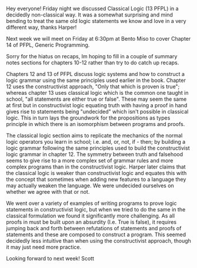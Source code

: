 Hey everyone!
  Friday night we discussed Classical Logic (13 PFPL) in a decidedly non-classical way.  It was a somewhat surprising and mind bending to treat the same old logic statements we know and love in a very different way, thanks Harper!

Next week we will meet on Friday at 6:30pm at Bento Miso to cover Chapter 14 of PFPL, Generic Programming. 

Sorry for the hiatus on recaps, Im hoping to fill in a couple of summary notes sections for chapters 10-12 rather than try to do catch up recaps.   

Chapters 12 and 13 of PFPL discuss logic systems and how to construct a logic grammar using the same principles used earlier in the book.  Chapter 12 uses the constructivist approach, "Only that which is proven is true"; whereas chapter 13 uses classical logic which is the common one taught in school, "all statements are either true or false".  These may seem the same at first but in constructivist logic equating truth with having a proof in hand gives rise to statements being "undecided" which isn't possible in classical logic.  This in turn lays the groundwork for the propositions as types principle in which there is an isomorphism between programs and proofs.

The classical logic section aims to replicate the mechanics of the normal logic operators you learn in school; i.e. and, or, not, if - then; by building a logic grammar following the same principles used to build the constructivist logic grammar in chapter 12.  The symmetry between truth and falsehood seems to give rise to a more complex set of grammar rules and more complex programs than in the constructivist logic.  Harper later claims that the classical logic is weaker than constructivist logic and equates this with the concept that sometimes when adding new features to a language they may actually weaken the language.  We were undecided ourselves on whether we agree with that or not.

We went over a variety of examples of writing programs to prove logic statements in constructivist logic, but when we tried to do the same in the classical formulation we found it significantly more challenging.  As all proofs in must be built upon an absurdity (I.e. True is false), it requires jumping back and forth between refutations of statements and proofs of statements and these are composed to construct a program.  This seemed decidedly less intuitive than when using the constructivist approach, though it may just need more practice.  

Looking forward to next week!
Scott
